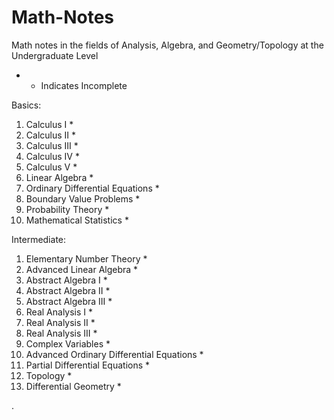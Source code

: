 # Math-Notes

 Math notes in the fields of Analysis, Algebra, and Geometry/Topology at the Undergraduate Level

* - Indicates Incomplete


Basics:
1. Calculus I *
2. Calculus II *
3. Calculus III *
4. Calculus IV *
5. Calculus V *
6. Linear Algebra  *
7. Ordinary Differential Equations  *
8. Boundary Value Problems  *
9. Probability Theory *
2. Mathematical Statistics *

Intermediate:
1. Elementary Number Theory *
3. Advanced Linear Algebra *
5. Abstract Algebra I *
5. Abstract Algebra II *
5. Abstract Algebra III *
6. Real Analysis I *
6. Real Analysis II *
6. Real Analysis III *
10. Complex Variables * 
11. Advanced Ordinary Differential Equations *
12. Partial Differential Equations *
13. Topology *
14. Differential Geometry *
















   











       

    
  .   













